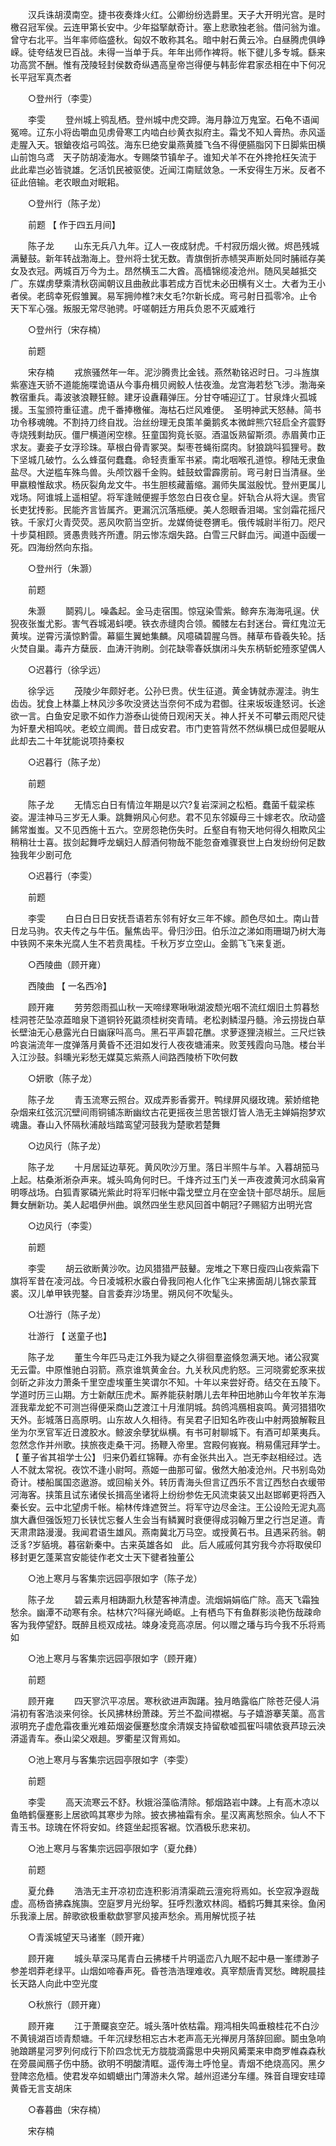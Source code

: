 <!-- { "loadSidebar": true } -->
　　汉兵诛胡漠南空。捷书夜奏烽火红。公卿纷纷选爵里。天子大开明光宫。是时檄召冠军侯。云连甲第长安中。少年搤掔献奇计。塞上悲歌独老翁。借问翁为谁。曾守右北平。当年率师临盛秋。匈奴不敢称其名。暗中射石黄云冷。白昼腾虎俱峥嵘。徒夸结发巳百战。未得一当单于兵。年年出师作裨将。帐下徤儿多专城。繇来功高赏不酬。惟有茂陵轻封侯数奇纵遇高皇帝岂得便与韩彭侔君家丞相在中下何况长平冠军真杰者 

　　○登州行（李雯） 

　　李雯 
　　登州城上鸮乱栖。登州城中虎交蹄。海月静泣万鬼室。石龟不语闻冤啼。辽东小将齿嚼血见虏骨寒工内啮白纱黄衣拟府主。霜戈不知人膏热。赤风遥走腥入天。银鎗夜焰弓鸣弦。海东巳绝安巢燕黄腄飞刍不得便臙脂冈下日脚紫田横山前饱乌鸢　天子防胡凌海水。专赐棨节镇牟子。谁知犬羊不在外搀抢枉矢流于　此此辈岂必皆骁雄。乞活饥民被驱使。近闻江南赋敛急。一禾安得生万米。反者不征此倍输。老农眼血对眠耜。 

　　○登州行（陈子龙） 

　　前题 【 作于四五月间】 

　　陈子龙 
　　山东无兵八九年。辽人一夜成豺虎。千村寂历烟火微。烬邑残城满鼙鼓。新年转战渤海上。登州将士犹无数。青旗倒折赤帻哭声断处同时脯祗存美女及衣冠。两城百万今为土。昂然横玉二大酋。高樯锦缆凌沧州。随风吴越抵交广。东媒虏孽乘清秋窃闻朝议且曲赦此事若成方百忧未必田横有义士。大者为王小者侯。老鸱幸死假雏翼。易军拥帅椎?末攵毛?尔新长成。弯弓射日孤零冷。止令天下军心强。叛服无常尽驰骋。吁嗟朝廷方用兵负恩不灭威难行 

　　○登州行（宋存楠） 

　　前题 

　　宋存楠 
　　戎旅骚然年一年。泥沙腾贵比金钱。燕然勒铭迟时日。刁斗旌旗紫塞连天骄不道能施喋诡语从今事舟楫贝阙鲛人怯夜渔。龙宫海若愁飞涉。渤海亲教宿重兵。毒波骇浪鞭狂鲸。建牙设纛藉弹压。分甘夺哺迎辽丁。甘泉烽火孤城援。玉玺颁符重征遣。虎千番捧檄催。海枯石烂风难便。　圣明神武天怒赫。简书功令移魂魄。不割持刀终自戕。治丝纷理无良策羊羹鹅炙本微衅熊穴轻启全齐震野寺烧残剩劫灰。僵尸横道闲空榇。狂童国狗竟长驱。酒温饭熟留斯须。赤眉黄巾正求友。妻妾子女浮珍珠。草根白骨青冢哭。梨枣苍蝇衔腐肉。豺狼跳呌狐狸号。数下坚城几破竹。么么蜂虿何蠢蠢。命轻责重军书紧。南北咽喉孔道惊。穆陆无隶鱼盐尽。大逆槛车殊鸟兽。头颅饮器千金购。蛙鼓蚊雷霹雳前。弯弓射日当清昼。坐甲嬴粮惟敌求。杨灰裂角龙文牛。书生胆核藏蓄缩。漏师失属滋殷忧。登州更属儿戏场。阿谁城上遥相望。将军逢贼便握手悠忽白日夜仓皇。奸轨合从将大逞。贵官长吏犹抟影。民能齐言皆属齐。更漏沉沉落瓶绠。美人怨眼香泪竭。宝剑霜花摇尺铁。千家灯火青荧荧。恶风吹箭当空折。龙媒倚徙卷猬毛。俄传城尉半衔刀。咫尺十步莫相顾。贤愚贵贱齐所遭。阴云惨冻烟失路。白雪三尺鲜血污。闻道中函缓一死。四海纷然向东指。 

　　○登州行（朱灏） 

　　前题 

　　朱灏 
　　鬬鸦儿。噪螽起。金马走宿围。惊寇染雪紫。鲸奔东海海吼逞。伏猊夜张蚩尤影。害气吞城渴蚪哽。铁衣赤缝肉合领。髑髅左右封迷台。膏红鬼泣无黄埃。逆霄污潢惊黔雷。幕貙生翼虵集麟。风噫磷碧腥乌唇。赭草布昏羲失轮。括火焚自巢。毒卉方蘖辰．血涛汗驹刷。剑花缺零春妖旗闭斗失东柄斩蛇殪豕望偶人 

　　○迟暮行（徐孚远） 

　　徐孚远 
　　茂陵少年颇好老。公孙巳贵。伏生征道。黄金铸就赤渥洼。驹生齿齿。犹食上林藁上林风沙多吹没贤达当奈何不成为君御。往来坂坂逢怒诃。长途欲一言。白鱼安足歌不如作力游泰山徙倚日观闲天关。神人扞关不可攀云雨咫尺徒为奸羣犬相鸣吠。老蛟立阛阓。昔日成安君。市门吏笞背然不然纵横巳成但晏眠从此却去二十年犹能说项持秦权 

　　○迟暮行（陈子龙） 

　　前题 

　　陈子龙 
　　无情忘白日有情泣年期是以穴?复岩深涧之松栢。蠢菌千载梁栋姿。渥洼神马三岁无人秉。跳舞朔风心何悲。君不见东邻嫫母三十嫁老农。欣动盛餙常蚩蚩。又不见西施十五六。空房怨艳伤失时。丘壑自有物天地何得久相欺风尘稍稍壮士喜。拔剑起舞呼龙螭妇人醇酒何物哉不能忽奋难骤衰世上白发纷纷何足数独我年少剧可危 

　　○迟暮行（李雯） 

　　前题 

　　李雯 
　　白日白日日安抚吾语若东邻有好女三年不嫁。颜色尽如土。南山昔日龙马驹。农夫传之与牛伍。鬣焦齿平。骨归沙田。伯乐泣之涕如雨珊瑚乃树大海中铁网不来朱光腐人生不若贲禺桂。千秋万岁立空山。金鹅飞飞来复逝。 

　　○西陵曲（顾开雍） 

　　西陵曲 【 一名西冷】 

　　顾开雍 
　　劳劳怨雨孤山秋一天啼绿寒啾啾湖波颓光咽不流红烟旧土剪暮愁桂洞苍茫坠凉蕋暗泉下道铜铃死鼪须桂树突青晴。老松剥鳞湿丹髓。泠云捞拢白草长壁油无心悬露光白日幽寐呌高鸟。黑石平声碧花醮。求萝逐狸浇椒兰。三尺烂铁吟哀湍流年一度弹落月黄昏不还泪如发行人夜夜塘浦来。败芰残霞向马虺。楼台半入江沙鼓。斜曛光彩愁无媒莫忘紫燕人间路西陵桥下吹何数 

　　○妍歌（陈子龙） 

　　陈子龙 
　　青玉流寒云照台。双成弄影香雾开。鸭绿屏风缀玫瑰。萦娇绾艳杂烟来红弦沉沉壁间雨铜铺冻断幽纹古花更摇夜兰思苦银灯皆人浩无主婵娟抱梦欢魂蛊。春山入怀隔秋浦敲垱踏鸾望河鼓我为楚歌若楚舞 

　　○边风行（陈子龙） 

　　陈子龙 
　　十月居延边草死。黄风吹沙万里。落日半照牛与羊。入暮胡笳马上起。枯桑淅淅杂声来。城头鸣角何时巳。千烽齐过玉门关一声夜渡黄河水鸱枭宵明啄战场。白狐青冢磷光紫此时将军归帐中霜戈壁立月在空金铙十部尽胡乐。屈巵舞女酬新功。美人起唱伊州曲。飒然四坐生悲风回首中朝冠?子赐貂方出明光宫 

　　○边风行（李雯） 

　　前题 

　　李雯 
　　胡云欲断黄沙吹。边风猎猎严鼓鼙。宠堆之下寒日瘦四山夜紫霜下旗将军昔在凌河战。今日凌城积水霰白骨我同袍人化作飞尘来拂面胡儿锦衣蒙茸裘。汉儿单甲铁兜鍪。自言委弃沙场里。朔风何不吹髦头。 

　　○壮游行（陈子龙） 

　　壮游行 【 送童子也】 

　　陈子龙 
　　董生今年匹马走江外我为疑之久徘徊羣盗倏忽满天地。诸公寂寞无云雷。中原惟驰白羽箭。燕京谁筑黄金台。九关秋风虎豹怒。三河晓雾蛇豕来拔剑斫之非汝力萧条千里空虚埃董生笑谓尔不知。十年以来尝好奇。结交在五陵下。学道时历三山期。方士新献压虎术。厮养能获射鵰儿去年种田地肺山今年牧羊东海涯我辈龙蛇不可测岂得便采商山芝渡江十月淮阴城。鸹鸧鸿鴈相哀鸣。黄河猎猎吹天外。彭城落日高原明。山东故人久相待。有吴君子旧知名昨夜山中射两狼解鞍且坐为尔烹官军近日渡胶水。鲸波余孽犹纵横。有书可射聊城下。有酒可却莱夷兵。忽然念作并州歌。挟旅夜走桑干河。扬鞭入帝里。宫殿何峩峩。稍易儒冠拜学士。 【 董子省其祖学士公】 归来仍着红锦鞾。亦有金张共出入。岂无李赵相经过。选人不就太常祝。夜饮不逢小尉呵。燕姬一曲那可留。傲然大舶凌沧州。尺书别岛効奇计。楼船属国恣遨游。或回榆关外。转历青海头但言辽西乐不言辽西愁白衣缓带河海客。挟策且试东诸侯长揖高坐诸将上纷纷参佐无风流束装又出赵邯郸更将西入秦长安。云中北望虏千帐。榆林传烽遮贺兰。将军守边尽金注。王公设险无泥丸高旗大纛但强饭短刀长铗忧忘餐人生会当有鳞翼时衰便得成羽翰万里之行岂足道。青天肃肃路漫漫。我闻君语生雄风。燕南冀北万马空。或授黄石书。且遇采药翁。朝泛豸?岁貊境。暮宿新秦中。古来英雄各如　此。后人戚戚何其穷我今亦将取侯印移封更乞蓬莱宫安能徒作老文士天下徤者独董公 

　　○池上寒月与客集宗远园亭限如字（陈子龙） 

　　陈子龙 
　　碧云素月相踌蹰九秋楚客神清虚。流烟娟娟临广除。高天飞霜独愁余。幽潭不动寒有余。枯林穴?呌窱光崎岖。上有栖鸟下有鱼群影淡艳伤哉疎命客为我停望舒。既醉且榄双成袪。竦身凌竞高凉居。何以赠之璠与玙今我不乐将焉如 

　　○池上寒月与客集宗远园亭限如字（顾开雍） 

　　前题 

　　顾开雍 
　　四天寥泬平凉居。寒秋欲进声踟躇。独月皓露临广除苍茫侵人涓涓初有客浩淡来何徐。长风拂林纷萧疎。芳兰不盈间襟裾。与子嬉游搴芙蕖。高言淑明充子虚危霜夜重光难茹烟姿偃蹇愁度余清娱支持留欷嘘孤寉呌啸依衰芦琼云泱漭遥青车。泰山梁父艰趄。罗衢星汉胷焉如。 

　　○池上寒月与客集宗远园亭限如字（李雯） 

　　前题 

　　李雯 
　　高天流寒云不舒。秋娥浴藻临清除。郁烟路岩中踈。上有高木凉以鱼皓鹤偃蹇影上居欲鸣其寒步为除。披衣拂袖霜有余。星汉离离愁照余。仙人不下青玉书。琼瑰在怀将安如。终筵坐起揽客裾。饮酒极乐悲来初。 

　　○池上寒月与客集宗远园亭限如字（夏允彝） 

　　前题 

　　夏允彝 
　　浩浩无主开凉初峦连积影消清渠疏云澶宛将焉如。长空寂净遐哉虚。高杨沓拂森旄旟。空庭罗月光纷挐。狂呼烈激欢林闾。梄鹤巧舞其来徐。鱼闲乐我濠上居。醉歌欲极重欷歔寥寥风接声愁余。焉用解忧揽子袪 

　　○青溪城望天马诸峯（顾开雍） 

　　顾开雍 
　　城头草深马尾青白云拂楼千片明遥峦八九眠不起中悬一峯缥渺子参差垇莽老绿平。山烟如啼春声死。昏苍浩浩理难收。真宰颓唐青冥愁。睥睨晨挂长天路人向此中空光度 

　　○秋旅行（顾开雍） 

　　顾开雍 
　　江于萧飋哀空茫。城头落叶依枯霜。翔鸿相失鸣垂粮桂花不白沙不黄镜湖百顷青颓塘。千年沉绿愁相忘古木老声高无光禅房月落辞回廊。鬬虫急响驰踉蹡星河罗列何成行下阶四念忧无方胧胧滴露思中央朔风觱栗来申商罗帷森森秋在旁晨闻鴈子伤中肠。欲明不明酸清眶。遥传海土呼怆皇。青烟不绝烧高冈。黑夕登陴恣危樯。使君发卒如蜩螗出门薄游未久常。越州迢递分车缰。殊音自理安珪璋黄昏无言支胡床 

　　○春暮曲（宋存楠） 

　　宋存楠 
